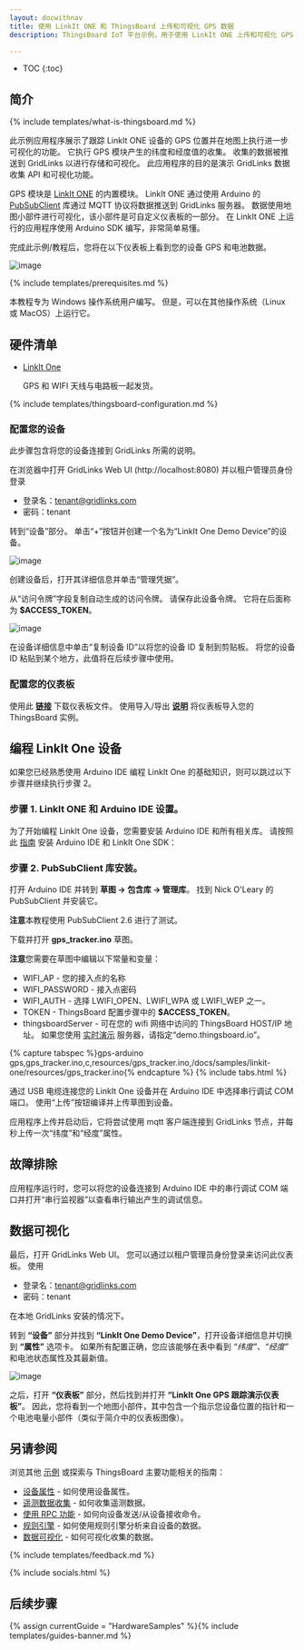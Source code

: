 ```yaml
---
layout: docwithnav
title: 使用 LinkIt ONE 和 ThingsBoard 上传和可视化 GPS 数据
description: ThingsBoard IoT 平台示例，用于使用 LinkIt ONE 上传和可视化 GPS 数据

---
```


* TOC
{:toc}

## 简介
{% include templates/what-is-thingsboard.md %}

此示例应用程序展示了跟踪 LinkIt ONE 设备的 GPS 位置并在地图上执行进一步可视化的功能。
它执行 GPS 模块产生的纬度和经度值的收集。
收集的数据被推送到 GridLinks 以进行存储和可视化。
此应用程序的目的是演示 GridLinks 数据收集 API 和可视化功能。

GPS 模块是 [LinkIt ONE](https://wiki.seeedstudio.com/LinkIt_ONE/) 的内置模块。
LinkIt ONE 通过使用 Arduino 的 [PubSubClient](https://github.com/knolleary/pubsubclient) 库通过 MQTT 协议将数据推送到 GridLinks 服务器。
数据使用地图小部件进行可视化，该小部件是可自定义仪表板的一部分。
在 LinkIt ONE 上运行的应用程序使用 Arduino SDK 编写，非常简单易懂。

完成此示例/教程后，您将在以下仪表板上看到您的设备 GPS 和电池数据。

![image](/images/samples/linkit-one/gps/dashboard.png)

{% include templates/prerequisites.md %}

本教程专为 Windows 操作系统用户编写。
但是，可以在其他操作系统（Linux 或 MacOS）上运行它。

## 硬件清单

- [LinkIt One](https://www.seeedstudio.com/LinkIt-ONE-p-2017.html)

   GPS 和 WIFI 天线与电路板一起发货。

{% include templates/thingsboard-configuration.md %}

### 配置您的设备

此步骤包含将您的设备连接到 GridLinks 所需的说明。

在浏览器中打开 GridLinks Web UI (http://localhost:8080) 并以租户管理员身份登录

- 登录名：tenant@gridlinks.com
- 密码：tenant

转到“设备”部分。
单击“+”按钮并创建一个名为“LinkIt One Demo Device”的设备。

![image](/images/samples/linkit-one/gps/device.png)

创建设备后，打开其详细信息并单击“管理凭据”。

从“访问令牌”字段复制自动生成的访问令牌。
请保存此设备令牌。
它将在后面称为 **$ACCESS_TOKEN**。

![image](/images/samples/linkit-one/gps/credentials.png)


在设备详细信息中单击“复制设备 ID”以将您的设备 ID 复制到剪贴板。
将您的设备 ID 粘贴到某个地方，此值将在后续步骤中使用。

### 配置您的仪表板

使用此 [**链接**](/docs/samples/linkit-one/resources/linkit_one_gps_dashboard_v2.json) 下载仪表板文件。
使用导入/导出 [**说明**](/docs/user-guide/ui/dashboards/#dashboard-importexport) 将仪表板导入您的 ThingsBoard 实例。

## 编程 LinkIt One 设备

如果您已经熟悉使用 Arduino IDE 编程 LinkIt One 的基础知识，则可以跳过以下步骤并继续执行步骤 2。

### 步骤 1. LinkIt ONE 和 Arduino IDE 设置。

为了开始编程 LinkIt One 设备，您需要安装 Arduino IDE 和所有相关库。
请按照此 [指南](https://github.com/MediaTek-Labs) 安装 Arduino IDE 和 LinkIt One SDK：

### 步骤 2. PubSubClient 库安装。

打开 Arduino IDE 并转到 **草图 -> 包含库 -> 管理库**。
找到 Nick O'Leary 的 PubSubClient 并安装它。

**注意**本教程使用 PubSubClient 2.6 进行了测试。

下载并打开 **gps_tracker.ino** 草图。

**注意**您需要在草图中编辑以下常量和变量：

- WIFI_AP - 您的接入点的名称
- WIFI_PASSWORD - 接入点密码
- WIFI_AUTH - 选择 LWIFI_OPEN、LWIFI_WPA 或 LWIFI_WEP 之一。
- TOKEN - ThingsBoard 配置步骤中的 **$ACCESS_TOKEN**。
- thingsboardServer - 可在您的 wifi 网络中访问的 ThingsBoard HOST/IP 地址。
如果您使用 [实时演示](https://demo.thingsboard.io/) 服务器，请指定“demo.thingsboard.io”。

{% capture tabspec %}gps-arduino
gps,gps_tracker.ino,c,resources/gps_tracker.ino,/docs/samples/linkit-one/resources/gps_tracker.ino{% endcapture %}
{% include tabs.html %}

通过 USB 电缆连接您的 LinkIt One 设备并在 Arduino IDE 中选择串行调试 COM 端口。
使用“上传”按钮编译并上传草图到设备。

应用程序上传并启动后，它将尝试使用 mqtt 客户端连接到 GridLinks 节点，并每秒上传一次“纬度”和“经度”属性。

## 故障排除

应用程序运行时，您可以将您的设备连接到 Arduino IDE 中的串行调试 COM 端口并打开“串行监视器”以查看串行输出产生的调试信息。

## 数据可视化

最后，打开 GridLinks Web UI。
您可以通过以租户管理员身份登录来访问此仪表板。
使用

- 登录名：tenant@gridlinks.com
- 密码：tenant

在本地 GridLinks 安装的情况下。

转到 **“设备”** 部分并找到 **“LinkIt One Demo Device”**，打开设备详细信息并切换到 **“属性”** 选项卡。
如果所有配置正确，您应该能够在表中看到 *“纬度”*、*“经度”* 和电池状态属性及其最新值。

![image](/images/samples/linkit-one/gps/attributes.png)

之后，打开 **“仪表板”** 部分，然后找到并打开 **“LinkIt One GPS 跟踪演示仪表板”**。
因此，您将看到一个地图小部件，其中包含一个指示您设备位置的指针和一个电池电量小部件（类似于简介中的仪表板图像）。

## 另请参阅

浏览其他 [示例](/docs/samples) 或探索与 ThingsBoard 主要功能相关的指南：

- [设备属性](/docs/user-guide/attributes/) - 如何使用设备属性。
- [遥测数据收集](/docs/user-guide/telemetry/) - 如何收集遥测数据。
- [使用 RPC 功能](/docs/user-guide/rpc/) - 如何向设备发送/从设备接收命令。
- [规则引擎](/docs/user-guide/rule-engine/) - 如何使用规则引擎分析来自设备的数据。
- [数据可视化](/docs/user-guide/visualization/) - 如何可视化收集的数据。

{% include templates/feedback.md %}

{% include socials.html %}

## 后续步骤

{% assign currentGuide = "HardwareSamples" %}{% include templates/guides-banner.md %}